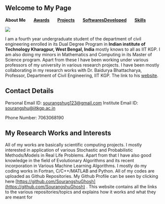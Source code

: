 ## Welcome to My Page

 **About Me**      &ensp;    &ensp;                **[Awards](https://sourangshughosh.github.io/Awards)**   &ensp; &ensp;  **[Projects](https://sourangshughosh.github.io/Projects)**       &ensp;        &ensp;      **[SoftwaresDeveloped](https://sourangshughosh.github.io/SoftwaresDeveloped)**  &ensp;  &ensp;   **[Skills](https://sourangshughosh.github.io/Skills)**    


![](https://raw.githubusercontent.com/SourangshuGhosh/SourangshuGhosh.github.io/master/Pictures/me%20(1).jpg)

I am a fourth year undergraduate student of the department of civil engineering enrolled in its Dual Degree Program in **Indian institute of Technology Kharagpur, West Bengal, India** mostly knows to all as IIT KGP. I am also doing my minors in Mathematics and Computing in its Master of Science program. Apart from these I have been working under various professors of my university in various research projects. I have been mostly collaborating in my research works with Dr. Baidurya Bhattacharya, Professor, Department of Civil Engineering, IIT KGP. The link to his [website](http://www.facweb.iitkgp.ac.in/~baidurya/).

## **Contact Details**

Personal Email ID: [sourangshug123@gmail.com](mailto:sourangshug123@gmail.com) Institute Email ID: [sourangshu@iitkgp.ac.in](mailto:sourangshu@iitkgp.ac.in)

Phone Number: 7063068190

## **My Research Works and Interests**

All of my works are basically scientific computing projects. I mostly interested in application of various Stochastic and Probabilistic Methods/Models in Real Life Problems. Apart from that I have also good knowledge in the field of Evolutionary Algorithms and its recent incorporation in Various Machine Learning Algorithms. I mostly do my coding works in Fortran, C/C++/MATLAB and Python. All of my codes are uploaded as Github Repositories. My Github Profile can be seen by clicking here [https://github.com/SourangshuGhosh](https://github.com/SourangshuGhosh) . This website contains all the links to the various repositories/topics and explains how it works and what they are meant for

